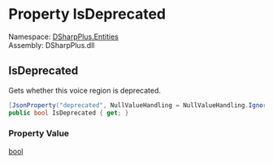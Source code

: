 # Property IsDeprecated

Namespace: [DSharpPlus.Entities](DSharpPlus.Entities.md)  
Assembly: DSharpPlus.dll

## <a id="DSharpPlus_Entities_DiscordVoiceRegion_IsDeprecated"></a>IsDeprecated

Gets whether this voice region is deprecated.

```csharp
[JsonProperty("deprecated", NullValueHandling = NullValueHandling.Ignore)]
public bool IsDeprecated { get; }
```

### Property Value

[bool](https://learn.microsoft.com/dotnet/api/system.boolean)

